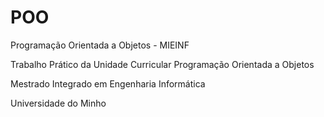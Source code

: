 # POO
Programação Orientada a Objetos - MIEINF

Trabalho Prático da Unidade Curricular Programação Orientada a Objetos

Mestrado Integrado em Engenharia Informática 

Universidade do Minho

